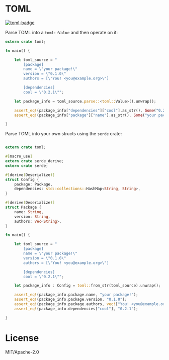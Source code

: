 # TOML
[![toml-badge]][toml]

Parse TOML into a `toml::Value` and then operate on it:

```rust
extern crate toml;

fn main() {

    let toml_source = "
        [package]
        name = \"your package!\"
        version = \"0.1.0\"
        authors = [\"You! <you@example.org>\"]

        [dependencies]
        cool = \"0.2.1\"";

    let package_info = toml_source.parse::<toml::Value>().unwrap();

    assert_eq!(package_info["dependencies"]["cool"].as_str(), Some("0.2.1"));
    assert_eq!(package_info["package"]["name"].as_str(), Some("your package!"));

}
```

Parse TOML into your own structs using the `serde` crate:

```rust

extern crate toml;

#[macro_use]
extern crate serde_derive;
extern crate serde;

#[derive(Deserialize)]
struct Config {
    package: Package,
    dependencies: std::collections::HashMap<String, String>,
}

#[derive(Deserialize)]
struct Package {
    name: String,
    version: String,
    authors: Vec<String>,
}

fn main() {

    let toml_source = "
        [package]
        name = \"your package!\"
        version = \"0.1.0\"
        authors = [\"You! <you@example.org>\"]

        [dependencies]
        cool = \"0.2.1\"";

    let package_info : Config = toml::from_str(toml_source).unwrap();

    assert_eq!(package_info.package.name, "your package!");
    assert_eq!(package_info.package.version, "0.1.0");
    assert_eq!(package_info.package.authors, vec!["You! <you@example.org>"]);
    assert_eq!(package_info.dependencies["cool"], "0.2.1");

}
```

# License

MIT/Apache-2.0

<!-- Links -->

[toml-badge]: https://img.shields.io/crates/v/rustc-serialize.svg?label=toml
[toml]: http://alexcrichton.com/toml-rs/toml/
